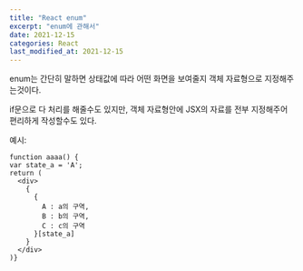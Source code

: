 ```yaml
---
title: "React enum"
excerpt: "enum에 관해서"
date: 2021-12-15
categories: React
last_modified_at: 2021-12-15
---
```


enum는 간단히 말하면 상태값에 따라 어떤 화면을 보여줄지 객체 자료형으로 지정해주는것이다.

if문으로 다 처리를 해줄수도 있지만, 객체 자료형안에 JSX의 자료를 전부 지정해주어 편리하게 작성할수도 있다.

예시:

```
function aaaa() {
var state_a = 'A';
return (
  <div>
    {
      {
        A : a의 구역,
        B : b의 구역,
        C : c의 구역
      }[state_a]
    }
  </div>
)}

```
